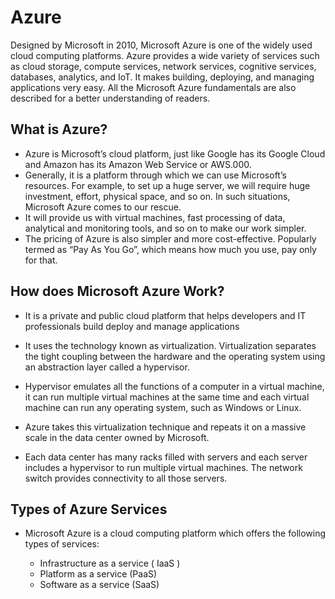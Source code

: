 # Azure
Designed by Microsoft in 2010, Microsoft Azure is one of the widely used cloud computing platforms. Azure provides a wide variety of services such as cloud storage, compute services, network services, cognitive services, databases, analytics, and IoT. It makes building, deploying, and managing applications very easy. All the Microsoft Azure fundamentals are also described for a better understanding of readers.

## What is Azure?
- Azure is Microsoft’s cloud platform, just like Google has its Google Cloud and Amazon has its Amazon Web Service or AWS.000.
- Generally, it is a platform through which we can use Microsoft’s resources. For example, to set up a huge server, we will require huge investment, effort, physical space, and so on. In such situations, Microsoft Azure comes to our rescue.
- It will provide us with virtual machines, fast processing of data, analytical and monitoring tools, and so on to make our work simpler. 
- The pricing of Azure is also simpler and more cost-effective. Popularly termed as “Pay As You Go”, which means how much you use, pay only for that.
## How does Microsoft Azure Work?
- It is a private and public cloud platform that helps developers and IT professionals build deploy and manage applications
-  It uses the technology known as virtualization. Virtualization separates the tight coupling between the hardware and the operating system using an abstraction layer called a hypervisor.
-  Hypervisor emulates all the functions of a computer in a virtual machine, it can run multiple virtual machines at the same time and each virtual machine can run any operating system, such as Windows or Linux.

- Azure takes this virtualization technique and repeats it on a massive scale in the data center owned by Microsoft.
- Each data center has many racks filled with servers and each server includes a hypervisor to run multiple virtual machines. The network switch provides connectivity to all those servers.

## Types of Azure Services
- Microsoft Azure is a cloud computing platform which offers the following types of services:

    - Infrastructure as a service ( IaaS )
    - Platform as a service (PaaS)
    - Software as a service (SaaS)
